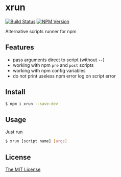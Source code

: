# xrun
[![Build Status](https://api.travis-ci.org/dvpnt/xrun.svg)](https://travis-ci.org/dvpnt/xrun)
[![NPM Version](https://img.shields.io/npm/v/xrun.svg)](https://www.npmjs.com/package/xrun)

Alternative scripts runner for npm


## Features
 - pass arguments direct to script (without `--`)
 - working with npm `pre` and `post` scripts
 - working with npm config variables
 - do not print useless npm error log on script error


## Install
```bash
$ npm i xrun --save-dev
```

## Usage
Just run
```bash
$ xrun [script name] [args]
```

## License

[The MIT License](https://raw.githubusercontent.com/dvpnt/xrun/master/LICENSE)

